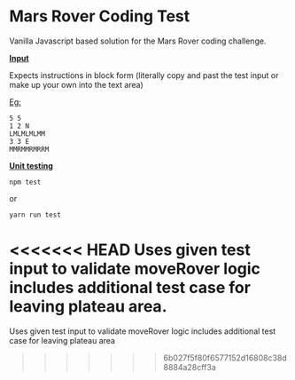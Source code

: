 # Mars Rover Coding Test

Vanilla Javascript based solution for the Mars Rover coding challenge.

**<u>Input</u>**

Expects instructions in block form (literally copy and past the test input or make up your own into the text area)

<u>Eg:</u>

```
5 5
1 2 N
LMLMLMLMM
3 3 E
MMRMMRMRRM
```

<u>**Unit testing**</u>

`npm test `

or

`yarn run test`

<<<<<<< HEAD
Uses given test input to validate moveRover logic includes additional test case for leaving plateau area.
=======
Uses given test input to validate moveRover logic includes additional test case for leaving plateau area
>>>>>>> 6b027f5f80f6577152d16808c38d8884a28cff3a






